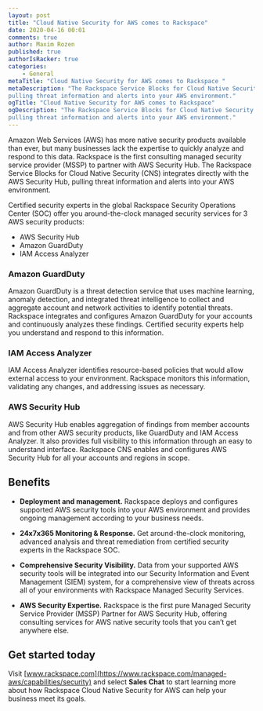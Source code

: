 ```yaml
---
layout: post
title: "Cloud Native Security for AWS comes to Rackspace"
date: 2020-04-16 00:01
comments: true
author: Maxim Rozen
published: true
authorIsRacker: true
categories:
    - General
metaTitle: "Cloud Native Security for AWS comes to Rackspace "
metaDescription: "The Rackspace Service Blocks for Cloud Native Security (CNS) integrates directly with the AWS Security Hub,
pulling threat information and alerts into your AWS environment."
ogTitle: "Cloud Native Security for AWS comes to Rackspace"
ogDescription: "The Rackspace Service Blocks for Cloud Native Security (CNS) integrates directly with the AWS Security Hub,
pulling threat information and alerts into your AWS environment."
---
```


Amazon Web Services (AWS) has more native security products available than ever,
but many businesses lack the expertise to quickly analyze and respond to this data. Rackspace
is the first consulting managed security service provider (MSSP) to partner with AWS Security Hub.
The Rackspace Service Blocks for Cloud Native Security (CNS) integrates directly with the AWS Security Hub,
pulling threat information and alerts into your AWS environment.

<!-- more -->
Certified security experts in the global Rackspace Security Operations Center (SOC)
offer you around-the-clock managed security services for 3 AWS security products:

- AWS Security Hub
- Amazon GuardDuty
- IAM Access Analyzer

### Amazon GuardDuty

Amazon GuardDuty is a threat detection service that uses machine learning, anomaly detection,
and integrated threat intelligence to collect and aggregate account and network activities to identify
potential threats. Rackspace integrates and configures Amazon GuardDuty for your accounts and continuously
analyzes these findings. Certified security experts help you understand and respond to this information.

### IAM Access Analyzer

IAM Access Analyzer identifies resource-based policies that would allow external access to your
environment. Rackspace monitors this information, validating any changes, and addressing issues as necessary.

### AWS Security Hub

AWS Security Hub enables aggregation of findings from member accounts and from other AWS security products, like GuardDuty and IAM Access Analyzer. It also provides full visibility to this information through an easy to understand interface. Rackspace CNS enables and configures AWS Security Hub for all your accounts and regions in scope.

## Benefits

- **Deployment and management.**  Rackspace deploys and configures supported AWS security tools into your AWS environment and provides ongoing management according to your business needs.

- **24x7x365 Monitoring & Response.** Get around-the-clock monitoring, advanced analysis and threat remediation from certified security experts in the Rackspace SOC.

- **Comprehensive Security Visibility.** Data from your supported AWS security tools will be integrated into our Security Information and Event Management (SIEM) system, for a comprehensive view of threats across all of your environments with Rackspace Managed Security Services.

- **AWS Security Expertise.** Rackspace is the first pure Managed Security Service Provider (MSSP) Partner for AWS Security Hub, offering consulting services for AWS native security tools that you can’t get anywhere else.


## Get started today

Visit [www.rackspace.com](https://www.rackspace.com/managed-aws/capabilities/security) and select **Sales Chat** to start learning more about how Rackspace Cloud Native Security for AWS can help your business meet its goals.

